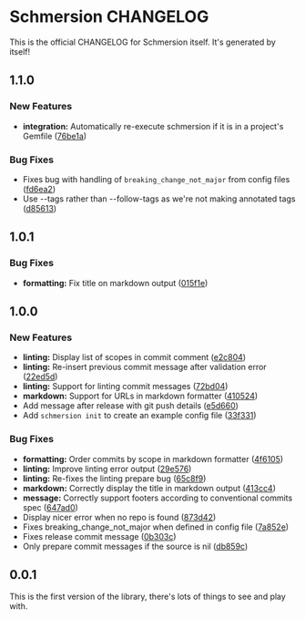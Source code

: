 # Schmersion CHANGELOG

This is the official CHANGELOG for Schmersion itself. It's generated by itself!

## 1.1.0

### New Features

- **integration:** Automatically re-execute schmersion if it is in a project's Gemfile ([76be1a](https://github.com/krystal/schmersion/commit/76be1a87b1c1046cb9c09daa3d058e103d398d15))

### Bug Fixes

- Fixes bug with handling of `breaking_change_not_major` from config files ([fd6ea2](https://github.com/krystal/schmersion/commit/fd6ea2045e1af792ef6a5e54526b1c1742531ced))
- Use --tags rather than --follow-tags as we're not making annotated tags ([d85613](https://github.com/krystal/schmersion/commit/d8561338707f22168b8bd4c07b4d56ef36923382))

## 1.0.1

### Bug Fixes

- **formatting:** Fix title on markdown output ([015f1e](https://github.com/krystal/schmersion/commit/015f1e112951c59d60cf71d9fcfc164a904b98f8))

## 1.0.0

### New Features

- **linting:** Display list of scopes in commit comment ([e2c804](https://github.com/krystal/schmersion/commit/e2c8040c2fe800bb1b46a216836bf637e53d2b70))
- **linting:** Re-insert previous commit message after validation error ([22ed5d](https://github.com/krystal/schmersion/commit/22ed5d4c4bd9556ad05afae06e78f9737a0426ed))
- **linting:** Support for linting commit messages ([72bd04](https://github.com/krystal/schmersion/commit/72bd046dccf8e396371ccaade540f07269a00b59))
- **markdown:** Support for URLs in markdown formatter ([410524](https://github.com/krystal/schmersion/commit/410524a0280b3b70561805e514967afe0bcdd80b))
- Add message after release with git push details ([e5d660](https://github.com/krystal/schmersion/commit/e5d660f62fb7ee0b148ebf15e1b0e557e0fc7528))
- Add `schmersion init` to create an example config file ([33f331](https://github.com/krystal/schmersion/commit/33f331a152b09a5e4c36233eceab78b4f1fccd84))

### Bug Fixes

- **formatting:** Order commits by scope in markdown formatter ([4f6105](https://github.com/krystal/schmersion/commit/4f6105abfdcf2678f3805ae2b8cabc7b5a356715))
- **linting:** Improve linting error output ([29e576](https://github.com/krystal/schmersion/commit/29e576826cb29b9e0d2ba8f2eb162e5514e0443c))
- **linting:** Re-fixes the linting prepare bug ([65c8f9](https://github.com/krystal/schmersion/commit/65c8f9178a15208ae69ef7939c57a9913d64427b))
- **markdown:** Correctly display the title in markdown output ([413cc4](https://github.com/krystal/schmersion/commit/413cc48c119056931e9366d429292b3c586bf891))
- **message:** Correctly support footers according to conventional commits spec ([647ad0](https://github.com/krystal/schmersion/commit/647ad0389470ffb720c29b16541db6b4c48e01df))
- Display nicer error when no repo is found ([873d42](https://github.com/krystal/schmersion/commit/873d42d28ab8c94129bfc76511aecc084625530c))
- Fixes breaking_change_not_major when defined in config file ([7a852e](https://github.com/krystal/schmersion/commit/7a852ef8de638e8f140173b22019a965e3ae15a9))
- Fixes release commit message ([0b303c](https://github.com/krystal/schmersion/commit/0b303c0cb4134049675636f53a3329d4faaa891a))
- Only prepare commit messages if the source is nil ([db859c](https://github.com/krystal/schmersion/commit/db859c64f1ee915f42deb3c4b82cb014f6077d4c))

## 0.0.1

This is the first version of the library, there's lots of things to see and play with.

